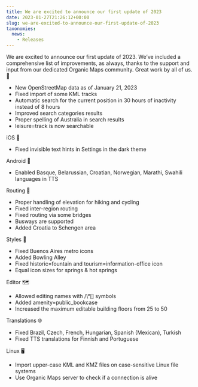 ```yaml
---
title: We are excited to announce our first update of 2023
date: 2023-01-27T21:26:12+00:00
slug: we-are-excited-to-announce-our-first-update-of-2023
taxonomies:
  news:
    - Releases
---
```


We are excited to announce our first update of 2023. We’ve included a comprehensive list of improvements, as always, thanks to the support and input from our dedicated Organic Maps community. Great work by all of us. 🙏

- New OpenStreetMap data as of January 21, 2023
- Fixed import of some KML tracks
- Automatic search for the current position in 30 hours of inactivity instead of 8 hours
- Improved search categories results
- Proper spelling of Australia in search results
- leisure=track is now searchable

iOS 🍏

- Fixed invisible text hints in Settings in the dark theme

Android 🤖

- Enabled Basque, Belarussian, Croatian, Norwegian, Marathi, Swahili languages in TTS

Routing 🚗

- Proper handling of elevation for hiking and cycling
- Fixed inter-region routing
- Fixed routing via some bridges
- Busways are supported
- Added Croatia to Schengen area

Styles 🎨

- Fixed Buenos Aires metro icons
- Added Bowling Alley
- Fixed historic=fountain and tourism=information-office icon
- Equal icon sizes for springs & hot springs

Editor 🗺️

- Allowed editing names with /\\°\[\] symbols
- Added amenity=public\_bookcase
- Increased the maximum editable building floors from 25 to 50

Translations 🌐

- Fixed Brazil, Czech, French, Hungarian, Spanish (Mexican), Turkish
- Fixed TTS translations for Finnish and Portuguese

Linux 🖥️

- Import upper-case KML and KMZ files on case-sensitive Linux file systems
- Use Organic Maps server to check if a connection is alive
